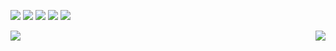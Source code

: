 <p align="left" min-width="100%" max-width="100%" width="100%" position="fixed" display="block">
  <a href="#" alt="Gmail">
  <img src="https://img.shields.io/badge/-Gmail-FF0000?style=flat-square&labelColor=FF0000&logo=gmail&logoColor=white&link=LINK-DO-SEU-EMAIL" /></a>

  <a href="https://www.linkedin.com/in/victor-hugo-goncalves-0a439a140" alt="Linkedin">
  <img src="https://img.shields.io/badge/-Linkedin-0e76a8?style=flat-square&logo=Linkedin&logoColor=white&link=https://www.linkedin.com/in/victor-hugo-goncalves-0a439a140/" /></a>

  <a href="#" alt="WhatsApp">
  <img src="https://img.shields.io/badge/-WhatsApp-25d366?style=flat-square&labelColor=25d366&logo=whatsapp&logoColor=white&link=API-DO-SEU-WHATSAPP"/></a>

  <a href="#" alt="Facebook">
  <img src="https://img.shields.io/badge/-Facebook-3b5998?style=flat-square&labelColor=3b5998&logo=facebook&logoColor=white&link=https://www.facebook.com/victor.goncalvesB"/></a>

  <a href="#" alt="Instagram">
  <img src="https://img.shields.io/badge/-Instagram-DF0174?style=flat-square&labelColor=DF0174&logo=instagram&logoColor=white&link=https://www.instagram.com/victorhgbb"/></a>
</p>

<div align="left">
  <img align="left" src="https://github-readme-stats.vercel.app/api?username=victorbgh&theme=dracula&show_icons=true" />
</div>
<div align="right">
  <img align="right" src="https://github-readme-stats.vercel.app/api/top-langs/?username=victorbgh&langs_count=8" />
</div>




